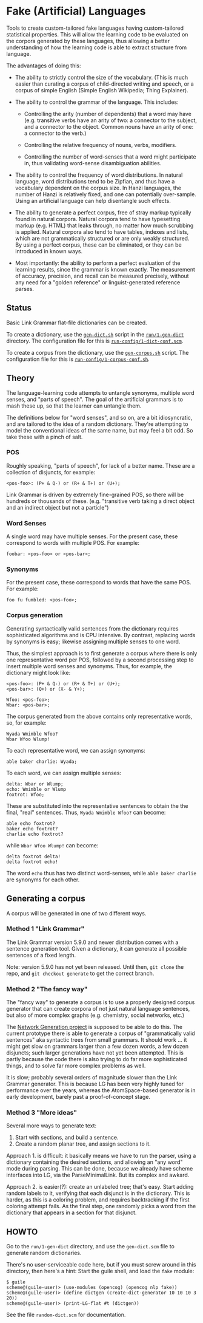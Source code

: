 Fake (Artificial) Languages
===========================

Tools to create custom-tailored fake languages having custom-tailored
statistical properties. This will allow the learning code to be
evaluated on the corpora generated by these languages, thus allowing
a better understanding of how the learning code is able to extract
structure from language.

The advantages of doing this:

* The ability to strictly control the size of the vocabulary.
  (This is much easier than curating a corpus of child-directed
  writing and speech, or a corpus of simple English (Simple English
  Wikipedia; Thing Explainer).

* The ability to control the grammar of the language. This includes:

  * Controlling the arity (number of dependents) that a word may have
    (e.g. transitive verbs have an arity of two: a connector to the
    subject, and a connector to the object. Common nouns have an arity
    of one: a connector to the verb.)

  * Controlling the relative frequency of nouns, verbs, modifiers.

  * Controlling the number of word-senses that a word might participate
    in, thus validating word-sense disambiguation abilities.

* The ability to control the frequency of word distributions. In natural
  language, word distributions tend to be Zipfian, and thus have a
  vocabulary dependent on the corpus size. In Hanzi languages, the
  number of Hanzi is relatively fixed, and one can potentially
  over-sample. Using an artificial language can help disentangle such
  effects.

* The ability to generate a perfect corpus, free of stray markup
  typically found in natural corpora. Natural corpora tend to have
  typesetting markup (e.g. HTML) that leaks through, no matter how
  much scrubbing is applied. Natural corpora also tend to have
  tables, indexes and lists, which are not grammatically structured
  or are only weakly structured. By using a perfect corpus, these
  can be eliminated, or they can be introduced in known ways.

* Most importantly: the ability to perform a perfect evaluation of
  the learning results, since the grammar is known exactly. The
  measurement of accuracy, precision, and recall can be measured
  precisely, without any need for a "golden reference" or
  linguist-generated reference parses.

Status
------
Basic Link Grammar flat-file dictionaries can be created.

To create a dictionary, use the
[`gen-dict.sh`](../run/1-gen-dict/gen-dict.sh)
script in the [`run/1-gen-dict`](../run/1-gen-dict) directory.
The configuration file for this is
[`run-config/1-dict-conf.scm`](../run-config/1-dict-conf.scm).

To create a corpus from the dictionary, use the
[`gen-corpus.sh`](../run/1-gen-dict/gen-corpus.sh)
script.  The configuration file for this is
[`run-config/1-corpus-conf.sh`](../run-config/1-corpus-conf.sh).


Theory
------
The language-learning code attempts to untangle synonyms, multiple
word senses, and "parts of speech". The goal of the artificial
grammars is to mash these up, so that the learner can untangle them.

The definitions below for "word senses", and so on, are a bit
idiosyncratic, and are tailored to the idea of a random dictionary.
They're attempting to model the conventional ideas of the same name,
but may feel a bit odd. So take these with a pinch of salt.

### POS
Roughly speaking, "parts of speech", for lack of a better name.
These are a collection of disjuncts, for example:
```
<pos-foo>: (P+ & Q-) or (R+ & T+) or (U+);
```
Link Grammar is driven by extremely fine-grained POS, so there will be
hundreds or thousands of these. (e.g. "transitive verb taking a
direct object and an indirect object but not a particle")

### Word Senses
A single word may have multiple senses. For the present case, these
correspond to words with multiple POS. For example:
```
foobar: <pos-foo> or <pos-bar>;
```

### Synonyms
For the present case, these correspond to words that have the same
POS. For example:
```
foo fu fumbled: <pos-foo>;
```

### Corpus generation
Generating syntactically valid sentences from the dictionary requires
sophisticated algorithms and is CPU intensive. By contrast, replacing
words by synonyms is easy; likewise assigning multiple senses to one
word.

Thus, the simplest approach is to first generate a corpus where there
is only one representative word per POS, followed by a second processing
step to insert multiple word senses and synonyms.  Thus, for example,
the dictionary might look like:

```
<pos-foo>: (P+ & Q-) or (R+ & T+) or (U+);
<pos-bar>: (Q+) or (X- & Y+);

Wfoo: <pos-foo>;
Wbar: <pos-bar>;
```

The corpus generated from the above contains only representative words,
so, for example:
```
Wyada Wmimble Wfoo?
Wbar Wfoo Wlump!
```
To each representative word, we can assign synonyms:
```
able baker charlie: Wyada;
```
To each word, we can assign multiple senses:
```
delta: Wbar or Wlump;
echo: Wmimble or Wlump
foxtrot: Wfoo;
```
These are substituted into the representative sentences to obtain the
the final, "real" sentences. Thus, `Wyada Wmimble Wfoo?` can become:
```
able echo foxtrot?
baker echo foxtrot?
charlie echo foxtrot?
```
while `Wbar Wfoo Wlump!` can become:
```
delta foxtrot delta!
delta foxtrot echo!
```
The word `echo` thus has two distinct word-senses, while `able baker
charlie` are synonyms for each other.


Generating a corpus
-------------------
A corpus will be generated in one of two different ways.

### Method 1 "Link Grammar"
The Link Grammar version 5.9.0 and newer distribution comes with a
sentence generation tool. Given a dictionary, it can generate all
possible sentences of a fixed length.

Note: version 5.9.0 has not yet been released. Until then, `git clone`
the repo, and `git checkout generate` to get the correct branch.

### Method 2 "The fancy way"
The "fancy way" to generate a corpus is to use a properly designed
corpus generator that can create corpora of not just natural language
sentences, but also of more complex graphs (e.g. chemistry, social
networks, etc.)

The [Network Generation project](https://github.com/opencog/generate/)
is supposed to be able to do this.  The current prototype there is able
to generate a corpus of "grammatically valid sentences" aka syntactic
trees from small grammars. It should work ... it might get slow on
grammars larger than a few dozen words, a few dozen disjuncts; such
larger generations have not yet been attempted. This is partly because
the code there is also trying to do far more sophisticated things, and
to solve far more complex problems as well.

It is slow; probably several orders of magnitude slower than the Link
Grammar generator. This is because LG has been very highly tuned for
performance over the years, whereas the AtomSpace-based generator is
in early development, barely past a proof-of-concept stage.

### Method 3 "More ideas"
Several more ways to generate text:
1. Start with sections, and build a sentence.
2. Create a random planar tree, and assign sections to it.

Approach 1. is difficult: it basically means we have to run the
parser, using a dictionary containing the desired sections, and
allowing an "any word" mode during parsing. This can be done,
because we already have scheme interfaces into LG, via the
ParseMinimalLink. But its complex and awkard.

Approach 2. is easier(?): create an unlabeled tree; that's easy.
Start adding random labels to it, verifying that each disjunct
is in the dictionary. This is harder, as this is a coloring problem,
and requires backtracking if the first coloring attempt fails.
As the final step, one randomly picks a word from the dictionary that
appears in a section for that disjunct.

HOWTO
-----
Go to the `run/1-gen-dict` directory, and use the `gen-dict.scm` file
to generate random dictionaries.

There's no user-serviceable code here, but if you must screw around in
this directory, then here's a hint:
Start the guile shell, and load the `fake` module:
```
$ guile
scheme@(guile-user)> (use-modules (opencog) (opencog nlp fake))
scheme@(guile-user)> (define dictgen (create-dict-generator 10 10 10 3 20))
scheme@(guile-user)> (print-LG-flat #t (dictgen))
```

See the file `random-dict.scm` for documentation.
